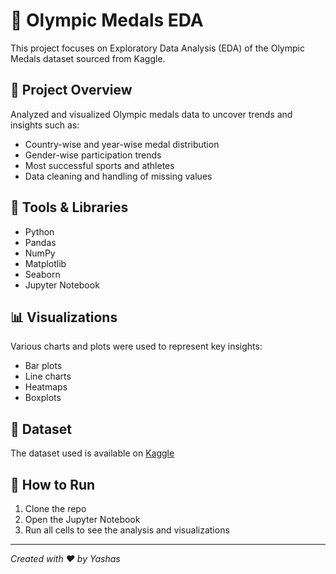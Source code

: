 
# 🏅 Olympic Medals EDA

This project focuses on Exploratory Data Analysis (EDA) of the Olympic Medals dataset sourced from Kaggle.

## 📌 Project Overview
Analyzed and visualized Olympic medals data to uncover trends and insights such as:
- Country-wise and year-wise medal distribution
- Gender-wise participation trends
- Most successful sports and athletes
- Data cleaning and handling of missing values

## 🧰 Tools & Libraries
- Python
- Pandas
- NumPy
- Matplotlib
- Seaborn
- Jupyter Notebook

## 📊 Visualizations
Various charts and plots were used to represent key insights:
- Bar plots
- Line charts
- Heatmaps
- Boxplots

## 📁 Dataset
The dataset used is available on [Kaggle](https://www.kaggle.com/)

## 🚀 How to Run
1. Clone the repo
2. Open the Jupyter Notebook
3. Run all cells to see the analysis and visualizations

---
*Created with ❤️ by Yashas*
